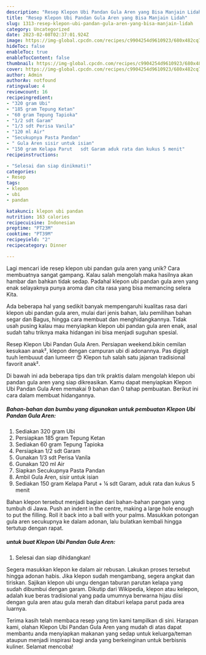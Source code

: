 ```yaml
---
description: "Resep Klepon Ubi Pandan Gula Aren yang Bisa Manjain Lidah"
title: "Resep Klepon Ubi Pandan Gula Aren yang Bisa Manjain Lidah"
slug: 1313-resep-klepon-ubi-pandan-gula-aren-yang-bisa-manjain-lidah
category: Uncategorized
date: 2023-02-08T02:37:01.924Z
image: https://img-global.cpcdn.com/recipes/c9904254d9610923/680x482cq70/klepon-ubi-pandan-gula-aren-foto-resep-utama.jpg
hideToc: false
enableToc: true
enableTocContent: false
thumbnail: https://img-global.cpcdn.com/recipes/c9904254d9610923/680x482cq70/klepon-ubi-pandan-gula-aren-foto-resep-utama.jpg
cover: https://img-global.cpcdn.com/recipes/c9904254d9610923/680x482cq70/klepon-ubi-pandan-gula-aren-foto-resep-utama.jpg
author: Admin
authorAv: notfound
ratingvalue: 4
reviewcount: 16
recipeingredient:
- "320 gram Ubi"
- "185 gram Tepung Ketan"
- "60 gram Tepung Tapioka"
- "1/2 sdt Garam"
- "1/3 sdt Perisa Vanila"
- "120 ml Air"
- "Secukupnya Pasta Pandan"
- " Gula Aren sisir untuk isian"
- "150 gram Kelapa Parut   sdt Garam aduk rata dan kukus 5 menit"
recipeinstructions:

- "Selesai dan siap dinikmati!"
categories:
- Resep
tags:
- klepon
- ubi
- pandan

katakunci: klepon ubi pandan 
nutrition: 163 calories
recipecuisine: Indonesian
preptime: "PT23M"
cooktime: "PT39M"
recipeyield: "2"
recipecategory: Dinner

---
```





Lagi mencari ide resep klepon ubi pandan gula aren yang unik? Cara membuatnya sangat gampang. Kalau salah mengolah maka hasilnya akan hambar dan bahkan tidak sedap. Padahal klepon ubi pandan gula aren yang enak selayaknya punya aroma dan cita rasa yang bisa memancing selera Kita.





Ada beberapa hal yang sedikit banyak mempengaruhi kualitas rasa dari klepon ubi pandan gula aren, mulai dari jenis bahan, lalu pemilihan bahan segar dan Bagus, hingga cara membuat dan menghidangkannya. Tidak usah pusing kalau mau menyiapkan klepon ubi pandan gula aren enak,      asal sudah tahu triknya maka hidangan ini bisa menjadi suguhan spesial.














Resep Klepon Ubi Pandan Gula Aren. Persiapan weekend.bikin cemilan kesukaan anak², klepon dengan campuran ubi di adonannya. Pas digigit tuuh lembuuut dan lumeerr 😍 Klepon tuh salah satu jajanan tradisional favorit anak².






Di bawah ini ada beberapa tips dan trik praktis dalam mengolah klepon ubi pandan gula aren yang siap dikreasikan. Kamu dapat menyiapkan Klepon Ubi Pandan Gula Aren memakai 9 bahan dan 0 tahap pembuatan. Berikut ini cara dalam membuat hidangannya.

<!--inarticleads1-->

##### Bahan-bahan dan bumbu yang digunakan untuk pembuatan Klepon Ubi Pandan Gula Aren:

1. Sediakan 320 gram Ubi
1. Persiapkan 185 gram Tepung Ketan
1. Sediakan 60 gram Tepung Tapioka
1. Persiapkan 1/2 sdt Garam
1. Gunakan 1/3 sdt Perisa Vanila
1. Gunakan 120 ml Air
1. Siapkan Secukupnya Pasta Pandan
1. Ambil  Gula Aren, sisir untuk isian
1. Sediakan 150 gram Kelapa Parut + ¼ sdt Garam, aduk rata dan kukus 5 menit


Bahan klepon tersebut menjadi bagian dari bahan-bahan pangan yang tumbuh di Jawa. Push an indent in the centre, making a large hole enough to put the filling. Roll it back into a ball with your palms. Masukkan potongan gula aren secukupnya ke dalam adonan, lalu bulatkan kembali hingga tertutup dengan rapat. 

<!--inarticleads2-->

#####  untuk buat Klepon Ubi Pandan Gula Aren:


1. Selesai dan siap dihidangkan!

Segera masukkan klepon ke dalam air rebusan. Lakukan proses tersebut hingga adonan habis. Jika klepon sudah mengambang, segera angkat dan tiriskan. Sajikan klepon ubi ungu dengan taburan parutan kelapa yang sudah dibumbui dengan garam. Dikutip dari Wikipedia, klepon atau kelepon, adalah kue beras tradisional yang pada umumnya berwarna hijau diisi dengan gula aren atau gula merah dan ditaburi kelapa parut pada area luarnya. 

Terima kasih telah membaca resep yang tim kami tampilkan di sini. Harapan kami, olahan Klepon Ubi Pandan Gula Aren yang mudah di atas dapat membantu anda menyiapkan makanan yang sedap untuk keluarga/teman ataupun menjadi inspirasi bagi anda yang berkeinginan untuk berbisnis kuliner. Selamat mencoba!
